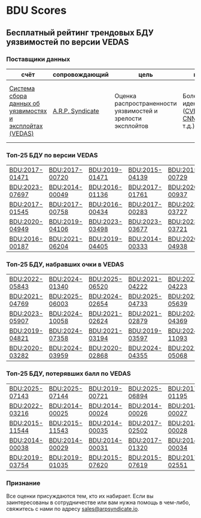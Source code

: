 
# BDU Scores
## Бесплатный рейтинг трендовых БДУ уязвимостей по версии VEDAS

### Поставщики данных
| счёт | cопровождающий | цель | покрытие | определение | частота |
| ----- | ---------- | ------- | -------- | ----------- | --------- |
| [Система сбора данных об уязвимостях и эксплойтах (VEDAS)](https://vedas.arpsyndicate.io) | [A.R.P. Syndicate](https://www.arpsyndicate.io) | Оценка распространенности уязвимостей и зрелости эксплойтов | Более 50 идентификаторов ([CVE](https://github.com/ARPSyndicate/cve-scores), [EUVD](https://github.com/ARPSyndicate/euvd-scores), [CNNVD](https://github.com/ARPSyndicate/cnnvd-scores), [BDU](https://github.com/ARPSyndicate/bdu-scores) и т.д.) | Аналитические данные с открытым исходным кодом (OSINT), полученные от [Exploit Observer](https://www.exploit.observer) | 6-8 часов |



<h3>Топ-25 БДУ по версии VEDAS</h3>

<table>
  <tr>
    <td><a href='https://vedas.arpsyndicate.io/?vuln=BDU:2017-01471'>BDU:2017-01471</a></td>
    <td><a href='https://vedas.arpsyndicate.io/?vuln=BDU:2017-00720'>BDU:2017-00720</a></td>
    <td><a href='https://vedas.arpsyndicate.io/?vuln=BDU:2019-01471'>BDU:2019-01471</a></td>
    <td><a href='https://vedas.arpsyndicate.io/?vuln=BDU:2015-04139'>BDU:2015-04139</a></td>
    <td><a href='https://vedas.arpsyndicate.io/?vuln=BDU:2015-00729'>BDU:2015-00729</a></td>
  </tr>
  <tr>
    <td><a href='https://vedas.arpsyndicate.io/?vuln=BDU:2023-07697'>BDU:2023-07697</a></td>
    <td><a href='https://vedas.arpsyndicate.io/?vuln=BDU:2014-00049'>BDU:2014-00049</a></td>
    <td><a href='https://vedas.arpsyndicate.io/?vuln=BDU:2016-01136'>BDU:2016-01136</a></td>
    <td><a href='https://vedas.arpsyndicate.io/?vuln=BDU:2017-01761'>BDU:2017-01761</a></td>
    <td><a href='https://vedas.arpsyndicate.io/?vuln=BDU:2020-00937'>BDU:2020-00937</a></td>
  </tr>
  <tr>
    <td><a href='https://vedas.arpsyndicate.io/?vuln=BDU:2017-01545'>BDU:2017-01545</a></td>
    <td><a href='https://vedas.arpsyndicate.io/?vuln=BDU:2017-00758'>BDU:2017-00758</a></td>
    <td><a href='https://vedas.arpsyndicate.io/?vuln=BDU:2016-00434'>BDU:2016-00434</a></td>
    <td><a href='https://vedas.arpsyndicate.io/?vuln=BDU:2017-00283'>BDU:2017-00283</a></td>
    <td><a href='https://vedas.arpsyndicate.io/?vuln=BDU:2023-03727'>BDU:2023-03727</a></td>
  </tr>
  <tr>
    <td><a href='https://vedas.arpsyndicate.io/?vuln=BDU:2020-04949'>BDU:2020-04949</a></td>
    <td><a href='https://vedas.arpsyndicate.io/?vuln=BDU:2019-04106'>BDU:2019-04106</a></td>
    <td><a href='https://vedas.arpsyndicate.io/?vuln=BDU:2023-03498'>BDU:2023-03498</a></td>
    <td><a href='https://vedas.arpsyndicate.io/?vuln=BDU:2023-03677'>BDU:2023-03677</a></td>
    <td><a href='https://vedas.arpsyndicate.io/?vuln=BDU:2023-03721'>BDU:2023-03721</a></td>
  </tr>
  <tr>
    <td><a href='https://vedas.arpsyndicate.io/?vuln=BDU:2016-00187'>BDU:2016-00187</a></td>
    <td><a href='https://vedas.arpsyndicate.io/?vuln=BDU:2021-06204'>BDU:2021-06204</a></td>
    <td><a href='https://vedas.arpsyndicate.io/?vuln=BDU:2019-04405'>BDU:2019-04405</a></td>
    <td><a href='https://vedas.arpsyndicate.io/?vuln=BDU:2014-00333'>BDU:2014-00333</a></td>
    <td><a href='https://vedas.arpsyndicate.io/?vuln=BDU:2020-04938'>BDU:2020-04938</a></td>
  </tr>
</table>


<h3>Топ-25 БДУ, набравших очки в VEDAS</h3>

<table>
  <tr>
    <td><a href='https://vedas.arpsyndicate.io/?vuln=BDU:2022-05843'>BDU:2022-05843</a></td>
    <td><a href='https://vedas.arpsyndicate.io/?vuln=BDU:2024-01340'>BDU:2024-01340</a></td>
    <td><a href='https://vedas.arpsyndicate.io/?vuln=BDU:2025-06520'>BDU:2025-06520</a></td>
    <td><a href='https://vedas.arpsyndicate.io/?vuln=BDU:2021-04222'>BDU:2021-04222</a></td>
    <td><a href='https://vedas.arpsyndicate.io/?vuln=BDU:2021-04223'>BDU:2021-04223</a></td>
  </tr>
  <tr>
    <td><a href='https://vedas.arpsyndicate.io/?vuln=BDU:2021-04769'>BDU:2021-04769</a></td>
    <td><a href='https://vedas.arpsyndicate.io/?vuln=BDU:2025-06003'>BDU:2025-06003</a></td>
    <td><a href='https://vedas.arpsyndicate.io/?vuln=BDU:2024-02654'>BDU:2024-02654</a></td>
    <td><a href='https://vedas.arpsyndicate.io/?vuln=BDU:2025-04733'>BDU:2025-04733</a></td>
    <td><a href='https://vedas.arpsyndicate.io/?vuln=BDU:2022-05639'>BDU:2022-05639</a></td>
  </tr>
  <tr>
    <td><a href='https://vedas.arpsyndicate.io/?vuln=BDU:2023-05907'>BDU:2023-05907</a></td>
    <td><a href='https://vedas.arpsyndicate.io/?vuln=BDU:2024-10058'>BDU:2024-10058</a></td>
    <td><a href='https://vedas.arpsyndicate.io/?vuln=BDU:2021-02624'>BDU:2021-02624</a></td>
    <td><a href='https://vedas.arpsyndicate.io/?vuln=BDU:2021-02879'>BDU:2021-02879</a></td>
    <td><a href='https://vedas.arpsyndicate.io/?vuln=BDU:2024-04369'>BDU:2024-04369</a></td>
  </tr>
  <tr>
    <td><a href='https://vedas.arpsyndicate.io/?vuln=BDU:2019-04821'>BDU:2019-04821</a></td>
    <td><a href='https://vedas.arpsyndicate.io/?vuln=BDU:2024-07358'>BDU:2024-07358</a></td>
    <td><a href='https://vedas.arpsyndicate.io/?vuln=BDU:2021-03194'>BDU:2021-03194</a></td>
    <td><a href='https://vedas.arpsyndicate.io/?vuln=BDU:2019-03597'>BDU:2019-03597</a></td>
    <td><a href='https://vedas.arpsyndicate.io/?vuln=BDU:2024-11093'>BDU:2024-11093</a></td>
  </tr>
  <tr>
    <td><a href='https://vedas.arpsyndicate.io/?vuln=BDU:2020-03282'>BDU:2020-03282</a></td>
    <td><a href='https://vedas.arpsyndicate.io/?vuln=BDU:2024-03959'>BDU:2024-03959</a></td>
    <td><a href='https://vedas.arpsyndicate.io/?vuln=BDU:2020-02868'>BDU:2020-02868</a></td>
    <td><a href='https://vedas.arpsyndicate.io/?vuln=BDU:2024-04355'>BDU:2024-04355</a></td>
    <td><a href='https://vedas.arpsyndicate.io/?vuln=BDU:2021-05068'>BDU:2021-05068</a></td>
  </tr>
</table>


<h3>Топ-25 БДУ, потерявших балл по VEDAS</h3>

<table>
  <tr>
    <td><a href='https://vedas.arpsyndicate.io/?vuln=BDU:2025-07143'>BDU:2025-07143</a></td>
    <td><a href='https://vedas.arpsyndicate.io/?vuln=BDU:2025-07144'>BDU:2025-07144</a></td>
    <td><a href='https://vedas.arpsyndicate.io/?vuln=BDU:2019-00721'>BDU:2019-00721</a></td>
    <td><a href='https://vedas.arpsyndicate.io/?vuln=BDU:2025-06894'>BDU:2025-06894</a></td>
    <td><a href='https://vedas.arpsyndicate.io/?vuln=BDU:2017-01195'>BDU:2017-01195</a></td>
  </tr>
  <tr>
    <td><a href='https://vedas.arpsyndicate.io/?vuln=BDU:2022-03216'>BDU:2022-03216</a></td>
    <td><a href='https://vedas.arpsyndicate.io/?vuln=BDU:2014-00025'>BDU:2014-00025</a></td>
    <td><a href='https://vedas.arpsyndicate.io/?vuln=BDU:2014-00024'>BDU:2014-00024</a></td>
    <td><a href='https://vedas.arpsyndicate.io/?vuln=BDU:2014-00026'>BDU:2014-00026</a></td>
    <td><a href='https://vedas.arpsyndicate.io/?vuln=BDU:2014-00027'>BDU:2014-00027</a></td>
  </tr>
  <tr>
    <td><a href='https://vedas.arpsyndicate.io/?vuln=BDU:2015-11544'>BDU:2015-11544</a></td>
    <td><a href='https://vedas.arpsyndicate.io/?vuln=BDU:2015-11543'>BDU:2015-11543</a></td>
    <td><a href='https://vedas.arpsyndicate.io/?vuln=BDU:2014-00035'>BDU:2014-00035</a></td>
    <td><a href='https://vedas.arpsyndicate.io/?vuln=BDU:2017-02502'>BDU:2017-02502</a></td>
    <td><a href='https://vedas.arpsyndicate.io/?vuln=BDU:2014-00028'>BDU:2014-00028</a></td>
  </tr>
  <tr>
    <td><a href='https://vedas.arpsyndicate.io/?vuln=BDU:2014-00038'>BDU:2014-00038</a></td>
    <td><a href='https://vedas.arpsyndicate.io/?vuln=BDU:2014-00029'>BDU:2014-00029</a></td>
    <td><a href='https://vedas.arpsyndicate.io/?vuln=BDU:2014-00031'>BDU:2014-00031</a></td>
    <td><a href='https://vedas.arpsyndicate.io/?vuln=BDU:2017-01320'>BDU:2017-01320</a></td>
    <td><a href='https://vedas.arpsyndicate.io/?vuln=BDU:2014-00034'>BDU:2014-00034</a></td>
  </tr>
  <tr>
    <td><a href='https://vedas.arpsyndicate.io/?vuln=BDU:2019-03754'>BDU:2019-03754</a></td>
    <td><a href='https://vedas.arpsyndicate.io/?vuln=BDU:2019-01035'>BDU:2019-01035</a></td>
    <td><a href='https://vedas.arpsyndicate.io/?vuln=BDU:2015-07620'>BDU:2015-07620</a></td>
    <td><a href='https://vedas.arpsyndicate.io/?vuln=BDU:2015-07619'>BDU:2015-07619</a></td>
    <td><a href='https://vedas.arpsyndicate.io/?vuln=BDU:2017-02551'>BDU:2017-02551</a></td>
  </tr>
</table>


### Признание
Все оценки присуждаются тем, кто их набирает.
Если вы заинтересованы в сотрудничестве или вам нужна помощь в чем-либо, свяжитесь с нами по адресу [sales@arpsyndicate.io](mailto:sales@arpsyndicate.io).

